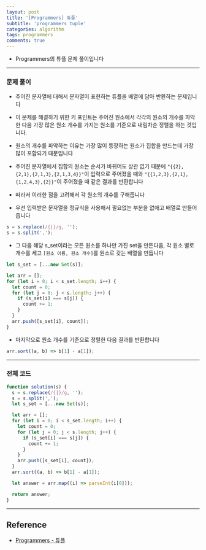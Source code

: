 ```yaml
---
layout: post
title: '[Programmers] 튜플'
subtitle: 'programmers tuple'
categories: algorithm
tags: programmers
comments: true
---
```


- Programmers의 튜플 문제 풀이입니다

---

### 문제 풀이

- 주어진 문자열에 대해서 문자열이 표현하는 튜플을 배열에 담아 반환하는 문제입니다

- 이 문제를 해결하기 위한 키 포인트는 주어진 원소에서 각각의 원소의 개수를 파악한 다음 가장 많은 원소 개수를 가지는 원소를 기준으로 내림차순 정렬을 하는 것입니다.

- 원소의 개수를 파악하는 이유는 가장 많이 등장하는 원소가 집합을 만드는데 가장 많이 포함되기 때문입니다

- 주어진 문자열에서 집합의 원소는 순서가 바뀌어도 상관 없기 때문에 `"{{2},{2,1},{2,1,3},{2,1,3,4}}"`이 입력으로 주어졌을 때와 `"{{1,2,3},{2,1},{1,2,4,3},{2}}"`이 주어졌을 때 같은 결과를 반환합니다

- 따라서 이러한 점을 고려해서 각 원소의 개수를 구해줍니다

- 우선 입력받은 문자열을 정규식을 사용해서 필요없는 부분을 없애고 배열로 만들어줍니다

```javascript
s = s.replace(/{|}/g, '');
s = s.split(',');
```

- 그 다음 해당 s_set이라는 모든 원소를 하나만 가진 set을 만든다음, 각 원소 별로 개수를 세고 `[원소 이름, 원소 개수]`를 원소로 갖는 배열을 만듭니다

```javascript
let s_set = [...new Set(s)];

let arr = [];
for (let i = 0; i < s_set.length; i++) {
  let count = 0;
  for (let j = 0; j < s.length; j++) {
    if (s_set[i] === s[j]) {
      count += 1;
    }
  }
  arr.push([s_set[i], count]);
}
```

- 마지막으로 원소 개수를 기준으로 정렬한 다음 결과를 반환합니다

```javascript
arr.sort((a, b) => b[1] - a[1]);
```

---

### 전체 코드

```javascript
function solution(s) {
  s = s.replace(/{|}/g, '');
  s = s.split(',');
  let s_set = [...new Set(s)];

  let arr = [];
  for (let i = 0; i < s_set.length; i++) {
    let count = 0;
    for (let j = 0; j < s.length; j++) {
      if (s_set[i] === s[j]) {
        count += 1;
      }
    }
    arr.push([s_set[i], count]);
  }
  arr.sort((a, b) => b[1] - a[1]);

  let answer = arr.map((i) => parseInt(i[0]));

  return answer;
}
```

---

## Reference

- [Programmers - 튜플](https://programmers.co.kr/learn/courses/30/lessons/64065)
